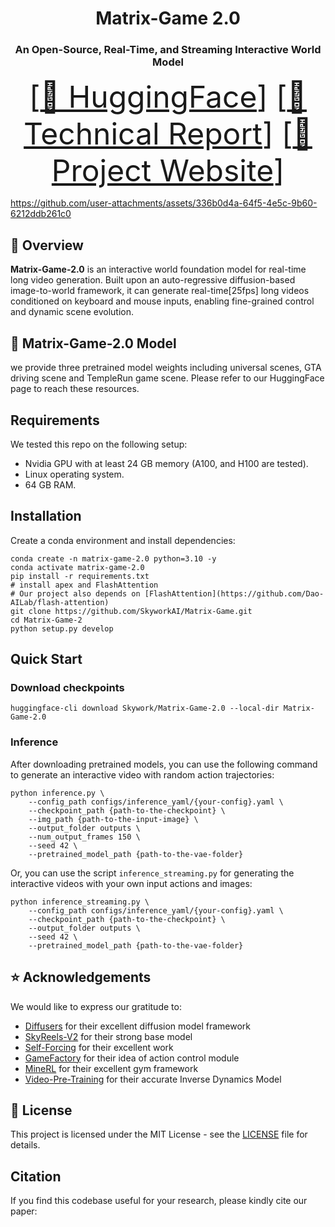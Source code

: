 <p align="center">
<h1 align="center">Matrix-Game 2.0</h1>
<h3 align="center">An Open-Source, Real-Time, and Streaming Interactive World Model</h3>
</p>

<font size=7><div align='center' >  [[🤗 HuggingFace](https://huggingface.co/Skywork/Matrix-Game-2.0)] [[📖 Technical Report](assets/pdf/report.pdf)] [[🚀 Project Website](https://matrix-game-v2.github.io/)] </div></font>

https://github.com/user-attachments/assets/336b0d4a-64f5-4e5c-9b60-6212ddb261c0

## 📝 Overview
**Matrix-Game-2.0** is an interactive world foundation model for real-time long video generation.  Built upon an auto-regressive diffusion-based image-to-world framework, it can generate real-time[25fps] long videos conditioned on keyboard and mouse inputs, enabling fine-grained control and dynamic scene evolution.

## 🤗 Matrix-Game-2.0 Model
we provide three pretrained model weights including universal scenes, GTA driving scene and TempleRun game scene. Please refer to our HuggingFace page to reach these resources.

## Requirements
We tested this repo on the following setup:
* Nvidia GPU with at least 24 GB memory (A100, and H100 are tested).
* Linux operating system.
* 64 GB RAM.

## Installation
Create a conda environment and install dependencies:
```
conda create -n matrix-game-2.0 python=3.10 -y
conda activate matrix-game-2.0
pip install -r requirements.txt
# install apex and FlashAttention
# Our project also depends on [FlashAttention](https://github.com/Dao-AILab/flash-attention)
git clone https://github.com/SkyworkAI/Matrix-Game.git
cd Matrix-Game-2
python setup.py develop
```


## Quick Start
### Download checkpoints
```
huggingface-cli download Skywork/Matrix-Game-2.0 --local-dir Matrix-Game-2.0
```

### Inference
After downloading pretrained models, you can use the following command to generate an interactive video with random action trajectories:
```
python inference.py \
    --config_path configs/inference_yaml/{your-config}.yaml \
    --checkpoint_path {path-to-the-checkpoint} \
    --img_path {path-to-the-input-image} \
    --output_folder outputs \
    --num_output_frames 150 \
    --seed 42 \
    --pretrained_model_path {path-to-the-vae-folder}
```
Or, you can use the script `inference_streaming.py` for generating the interactive videos with your own input actions and images:
```
python inference_streaming.py \
    --config_path configs/inference_yaml/{your-config}.yaml \
    --checkpoint_path {path-to-the-checkpoint} \
    --output_folder outputs \
    --seed 42 \
    --pretrained_model_path {path-to-the-vae-folder}
```
## ⭐ Acknowledgements

We would like to express our gratitude to:

- [Diffusers](https://github.com/huggingface/diffusers) for their excellent diffusion model framework
- [SkyReels-V2](https://github.com/SkyworkAI/SkyReels-V2) for their strong base model
- [Self-Forcing](https://github.com/guandeh17/Self-Forcing) for their excellent work
- [GameFactory](https://github.com/KwaiVGI/GameFactory) for their idea of action control module
- [MineRL](https://github.com/minerllabs/minerl) for their excellent gym framework
- [Video-Pre-Training](https://github.com/openai/Video-Pre-Training) for their accurate Inverse Dynamics Model

## 📄 License

This project is licensed under the MIT License - see the [LICENSE](LICENSE) file for details.

## Citation
If you find this codebase useful for your research, please kindly cite our paper:
```
```
